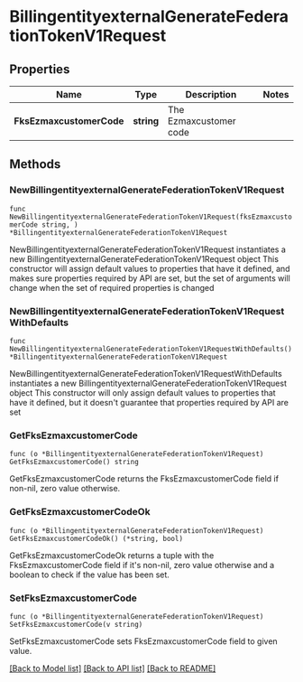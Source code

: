 # BillingentityexternalGenerateFederationTokenV1Request

## Properties

Name | Type | Description | Notes
------------ | ------------- | ------------- | -------------
**FksEzmaxcustomerCode** | **string** | The Ezmaxcustomer code | 

## Methods

### NewBillingentityexternalGenerateFederationTokenV1Request

`func NewBillingentityexternalGenerateFederationTokenV1Request(fksEzmaxcustomerCode string, ) *BillingentityexternalGenerateFederationTokenV1Request`

NewBillingentityexternalGenerateFederationTokenV1Request instantiates a new BillingentityexternalGenerateFederationTokenV1Request object
This constructor will assign default values to properties that have it defined,
and makes sure properties required by API are set, but the set of arguments
will change when the set of required properties is changed

### NewBillingentityexternalGenerateFederationTokenV1RequestWithDefaults

`func NewBillingentityexternalGenerateFederationTokenV1RequestWithDefaults() *BillingentityexternalGenerateFederationTokenV1Request`

NewBillingentityexternalGenerateFederationTokenV1RequestWithDefaults instantiates a new BillingentityexternalGenerateFederationTokenV1Request object
This constructor will only assign default values to properties that have it defined,
but it doesn't guarantee that properties required by API are set

### GetFksEzmaxcustomerCode

`func (o *BillingentityexternalGenerateFederationTokenV1Request) GetFksEzmaxcustomerCode() string`

GetFksEzmaxcustomerCode returns the FksEzmaxcustomerCode field if non-nil, zero value otherwise.

### GetFksEzmaxcustomerCodeOk

`func (o *BillingentityexternalGenerateFederationTokenV1Request) GetFksEzmaxcustomerCodeOk() (*string, bool)`

GetFksEzmaxcustomerCodeOk returns a tuple with the FksEzmaxcustomerCode field if it's non-nil, zero value otherwise
and a boolean to check if the value has been set.

### SetFksEzmaxcustomerCode

`func (o *BillingentityexternalGenerateFederationTokenV1Request) SetFksEzmaxcustomerCode(v string)`

SetFksEzmaxcustomerCode sets FksEzmaxcustomerCode field to given value.



[[Back to Model list]](../README.md#documentation-for-models) [[Back to API list]](../README.md#documentation-for-api-endpoints) [[Back to README]](../README.md)


